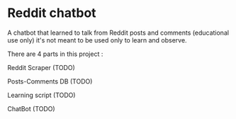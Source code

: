 # Reddit chatbot


A chatbot that learned to talk from Reddit posts and comments (educational use only) it's not meant to be used only to learn and observe.


There are 4 parts in this project :


Reddit Scraper (TODO)


Posts-Comments DB (TODO)


Learning script (TODO)


ChatBot (TODO)
